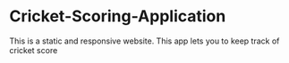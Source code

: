 # Cricket-Scoring-Application
This is a static and responsive website. This app lets you to keep track of cricket score 
